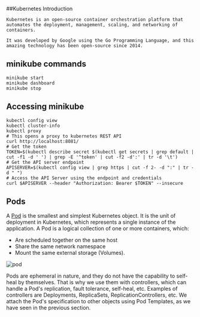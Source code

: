 ##Kubernetes Introduction
```
Kubernetes is an open-source container orchestration platform that automates the deployment, management, scaling, and networking of containers.

It was developed by Google using the Go Programming Language, and this amazing technology has been open-source since 2014.
```

## minikube commands

```
minikube start
minikube dashboard
minikube stop
```


## Accessing minikube

```
kubectl config view
kubectl cluster-info
kubectl proxy
# This opens a proxy to kubernetes REST API
curl http://localhost:8081/
# Get the token
TOKEN=$(kubectl describe secret $(kubectl get secrets | grep default | cut -f1 -d ' ') | grep -E '^token' | cut -f2 -d':' | tr -d '\t')
# Get the API server endpoint
APISERVER=$(kubectl config view | grep https | cut -f 2- -d ":" | tr -d " ")
# Access the API Server using the endpoint and credentials
curl $APISERVER --header "Authorization: Bearer $TOKEN" --insecure
```

## Pods

A [Pod](https://kubernetes.io/docs/concepts/workloads/pods/pod-overview/) is the smallest and simplest Kubernetes object. It is the unit of deployment in Kubernetes, which represents a single instance of the application. A Pod is a logical collection of one or more containers, which:

* Are scheduled together on the same host
* Share the same network namespace
* Mount the same external storage (Volumes).


![pod](https://d37djvu3ytnwxt.cloudfront.net/assets/courseware/v1/7e115582907db7c7f5edde0d13fc0cd5/asset-v1:LinuxFoundationX+LFS158x+2T2017+type@asset+block/pods.jpg)

Pods are ephemeral in nature, and they do not have the capability to self-heal by themselves. That is why we use them with controllers, which can handle a Pod's replication, fault tolerance, self-heal, etc. Examples of controllers are Deployments, ReplicaSets, ReplicationControllers, etc. We attach the Pod's specification to other objects using Pod Templates, as we have seen in the previous section.
